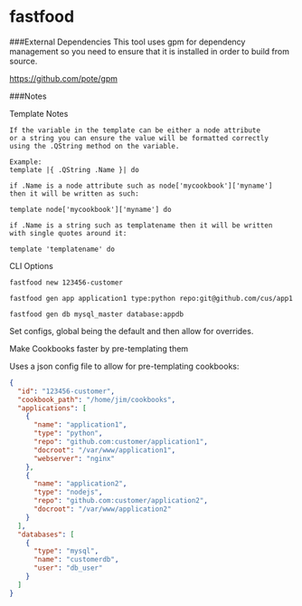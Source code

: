 fastfood
========

###External Dependencies
This tool uses gpm for dependency management so you need to
ensure that it is installed in order to build from source.

https://github.com/pote/gpm

###Notes

Template Notes
```
If the variable in the template can be either a node attribute
or a string you can ensure the value will be formatted correctly
using the .QString method on the variable.

Example:
template |{ .QString .Name }| do

if .Name is a node attribute such as node['mycookbook']['myname']
then it will be written as such:

template node['mycookbook']['myname'] do

if .Name is a string such as templatename then it will be written
with single quotes around it:

template 'templatename' do
```

CLI Options
```shell
fastfood new 123456-customer

fastfood gen app application1 type:python repo:git@github.com/cus/app1

fastfood gen db mysql_master database:appdb
```

Set configs, global being the default and then allow for overrides.

Make Cookbooks faster by pre-templating them

Uses a json config file to allow for pre-templating cookbooks:

```json
{
  "id": "123456-customer",
  "cookbook_path": "/home/jim/cookbooks",
  "applications": [
    {
      "name": "application1",
      "type": "python",
      "repo": "github.com:customer/application1",
      "docroot": "/var/www/application1",
      "webserver": "nginx"
    },
    {
      "name": "application2",
      "type": "nodejs",
      "repo": "github.com:customer/application2",
      "docroot": "/var/www/application2"
    }
  ],
  "databases": [
    {
      "type": "mysql",
      "name": "customerdb",
      "user": "db_user"
    }
  ]
}
```
